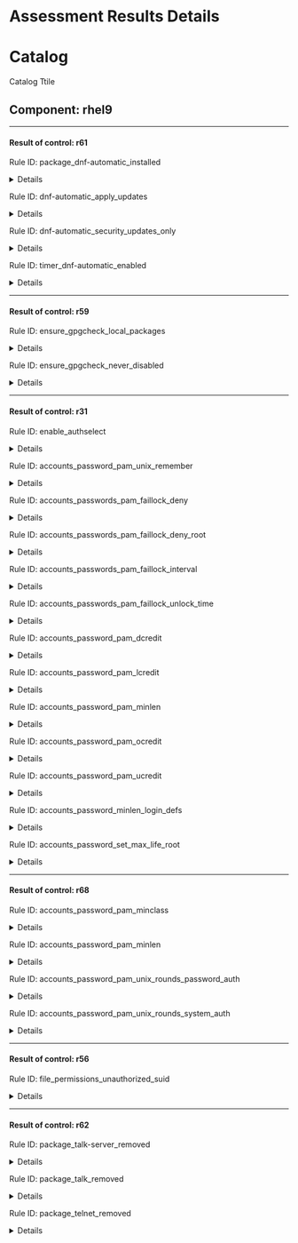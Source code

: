 # Assessment Results Details

# Catalog
Catalog Ttile

## Component: rhel9

-------------------------------------------------------

#### Result of control: r61

Rule ID: package_dnf-automatic_installed
<details><summary>Details</summary>


  - Subject UUID: c9350cb6-17ff-48a0-b964-4575e9e51d55
  - Title: My Comp

    - Result: fail

    - Reason:
      ```
      my reason
      ```
</details>

Rule ID: dnf-automatic_apply_updates
<details><summary>Details</summary>


  - Subject UUID: 3e5ee32d-ae0f-4b12-8d00-6e5e7341d23c
  - Title: My Comp

    - Result: fail

    - Reason:
      ```
      my reason
      ```
</details>

Rule ID: dnf-automatic_security_updates_only
<details><summary>Details</summary>


  - Subject UUID: 37e37f63-029d-473c-b49d-d9b869085e0b
  - Title: My Comp

    - Result: fail

    - Reason:
      ```
      my reason
      ```
</details>

Rule ID: timer_dnf-automatic_enabled
<details><summary>Details</summary>


  - Subject UUID: a2aaf4ee-8f39-4c56-98d0-814f4dcfcb6a
  - Title: My Comp

    - Result: fail

    - Reason:
      ```
      my reason
      ```
</details>

-------------------------------------------------------

#### Result of control: r59

Rule ID: ensure_gpgcheck_local_packages
<details><summary>Details</summary>


  - Subject UUID: 9df891ea-f809-46f7-8a88-ceb02d188791
  - Title: My Comp

    - Result: fail

    - Reason:
      ```
      my reason
      ```
</details>

Rule ID: ensure_gpgcheck_never_disabled
<details><summary>Details</summary>


  - Subject UUID: d59946cc-fd11-4789-ab56-e896951e104a
  - Title: My Comp

    - Result: fail

    - Reason:
      ```
      my reason
      ```
</details>

-------------------------------------------------------

#### Result of control: r31

Rule ID: enable_authselect
<details><summary>Details</summary>


  - Subject UUID: 0b862bd1-fee2-4d11-8d36-150957347a05
  - Title: My Comp

    - Result: fail

    - Reason:
      ```
      my reason
      ```
</details>

Rule ID: accounts_password_pam_unix_remember
<details><summary>Details</summary>


  - Subject UUID: 6e53eb26-e557-4026-bf94-2c67373280c3
  - Title: My Comp

    - Result: fail

    - Reason:
      ```
      my reason
      ```
</details>

Rule ID: accounts_passwords_pam_faillock_deny
<details><summary>Details</summary>


  - Subject UUID: a19ac147-b51c-4b6d-b083-f5da4c7d1e73
  - Title: My Comp

    - Result: fail

    - Reason:
      ```
      my reason
      ```
</details>

Rule ID: accounts_passwords_pam_faillock_deny_root
<details><summary>Details</summary>


  - Subject UUID: 1b5a2ef7-f3da-4aff-94ea-17d54c70689c
  - Title: My Comp

    - Result: fail

    - Reason:
      ```
      my reason
      ```
</details>

Rule ID: accounts_passwords_pam_faillock_interval
<details><summary>Details</summary>


  - Subject UUID: b2a28d1b-04ca-42fc-90c3-17e28755baee
  - Title: My Comp

    - Result: fail

    - Reason:
      ```
      my reason
      ```
</details>

Rule ID: accounts_passwords_pam_faillock_unlock_time
<details><summary>Details</summary>


  - Subject UUID: 22fc1303-b4a9-4861-819f-bd3112cdc6ac
  - Title: My Comp

    - Result: fail

    - Reason:
      ```
      my reason
      ```
</details>

Rule ID: accounts_password_pam_dcredit
<details><summary>Details</summary>


  - Subject UUID: 93cb0fa8-9968-4980-aaef-5058ceb7eff9
  - Title: My Comp

    - Result: fail

    - Reason:
      ```
      my reason
      ```
</details>

Rule ID: accounts_password_pam_lcredit
<details><summary>Details</summary>


  - Subject UUID: a92c6f6e-9e2a-4e67-a79a-576ec5389507
  - Title: My Comp

    - Result: fail

    - Reason:
      ```
      my reason
      ```
</details>

Rule ID: accounts_password_pam_minlen
<details><summary>Details</summary>


  - Subject UUID: 69333c4c-b205-4279-ba3a-7ed7a5c9d5c6
  - Title: My Comp

    - Result: fail

    - Reason:
      ```
      my reason
      ```
</details>

Rule ID: accounts_password_pam_ocredit
<details><summary>Details</summary>


  - Subject UUID: fb278f8d-a81e-45b6-becc-736d1e8f5fe2
  - Title: My Comp

    - Result: fail

    - Reason:
      ```
      my reason
      ```
</details>

Rule ID: accounts_password_pam_ucredit
<details><summary>Details</summary>


  - Subject UUID: fa1a5792-9305-4bce-9d1d-b98ea19cc256
  - Title: My Comp

    - Result: fail

    - Reason:
      ```
      my reason
      ```
</details>

Rule ID: accounts_password_minlen_login_defs
<details><summary>Details</summary>


  - Subject UUID: 3460f927-9994-4a1d-b79f-81a6e74dd681
  - Title: My Comp

    - Result: fail

    - Reason:
      ```
      my reason
      ```
</details>

Rule ID: accounts_password_set_max_life_root
<details><summary>Details</summary>


  - Subject UUID: 6ee05907-bda2-4b43-ab03-1347bb2d50b6
  - Title: My Comp

    - Result: error

    - Reason:
      ```
      my reason
      ```
</details>

-------------------------------------------------------

#### Result of control: r68

Rule ID: accounts_password_pam_minclass
<details><summary>Details</summary>


  - Subject UUID: 1d83a597-f3a3-48eb-be3e-b260f1083b6d
  - Title: My Comp

    - Result: fail

    - Reason:
      ```
      my reason
      ```
</details>

Rule ID: accounts_password_pam_minlen
<details><summary>Details</summary>


  - Subject UUID: 69333c4c-b205-4279-ba3a-7ed7a5c9d5c6
  - Title: My Comp

    - Result: fail

    - Reason:
      ```
      my reason
      ```
</details>

Rule ID: accounts_password_pam_unix_rounds_password_auth
<details><summary>Details</summary>


  - Subject UUID: bfc984a9-4c24-4c3f-9832-8594f042ddc9
  - Title: My Comp

    - Result: fail

    - Reason:
      ```
      my reason
      ```
</details>

Rule ID: accounts_password_pam_unix_rounds_system_auth
<details><summary>Details</summary>


  - Subject UUID: f0886f22-462c-4f1c-8e03-29faf8e4a1ba
  - Title: My Comp

    - Result: fail

    - Reason:
      ```
      my reason
      ```
</details>

-------------------------------------------------------

#### Result of control: r56

Rule ID: file_permissions_unauthorized_suid
<details><summary>Details</summary>


  - Subject UUID: 867bcbe9-8c05-4ae4-8600-ceb5bbf21d01
  - Title: My Comp

    - Result: fail

    - Reason:
      ```
      my reason
      ```
</details>

-------------------------------------------------------

#### Result of control: r62

Rule ID: package_talk-server_removed
<details><summary>Details</summary>


  - Subject UUID: c3d04204-ef99-452c-bc7a-0b9bdfd29545
  - Title: My Comp

    - Result: error

    - Reason:
      ```
      my reason
      ```
</details>

Rule ID: package_talk_removed
<details><summary>Details</summary>


  - Subject UUID: 4c941ac3-8a84-497d-8069-a124f3a22f14
  - Title: My Comp

    - Result: error

    - Reason:
      ```
      my reason
      ```
</details>

Rule ID: package_telnet_removed
<details><summary>Details</summary>


  - Subject UUID: cb725bb2-dda7-4555-b068-87eeb5464f4c
  - Title: My Comp

    - Result: fail

    - Reason:
      ```
      my reason
      ```
</details>